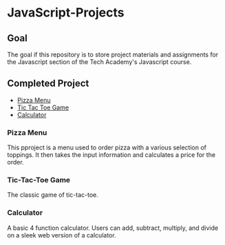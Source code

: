# JavaScript-Projects
## Goal
The goal if this repository is to store project materials and assignments for the Javascript section of the Tech Academy's Javascript course.
## Completed Project
- [Pizza Menu](Basic%20Javascript%20Projects/Pizza_Project)
- [Tic Tac Toe Game](Basic%20Javascript%20Projects/TicTacToe)
- [Calculator](Basic%20Javascript%20Projects/Calculator)
### Pizza Menu
This pproject is a menu used to order pizza with a various selection of toppings. It then takes the input information and calculates a price for the order.
### Tic-Tac-Toe Game
The classic game of tic-tac-toe.
### Calculator
A basic 4 function calculator. Users can add, subtract, multiply, and divide on a sleek web version of a calculator.
